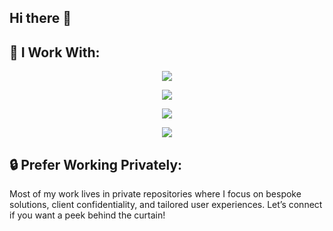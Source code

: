 ## Hi there 👋

## 🚀 I Work With:
<p align="center">
  <a href="https://skillicons.dev">
    <img src="https://skillicons.dev/icons?i=vscode,js,ts,html,css,sass,svg,tailwind,bootstrap,react,redux,apollo,regex,nextjs,gatsby,vue,vite,vuetify,pinia,nuxtjs,graphql,nestjs,express,threejs,nodejs,babel,npm,webpack,jquery&perline=10" />
  </a>
</p>
<p align="center">
  <a href="https://skillicons.dev">
    <img src="https://skillicons.dev/icons?i=androidstudio,apple,flutter,dart" />
  </a>
</p>
<p align="center">
  <a href="https://skillicons.dev">
    <img src="https://skillicons.dev/icons?i=php,laravel,wordpress,mysql,postgres,sqlite,postman,mongodb,redis,firebase,unity,cs,py,anaconda,java,spring,gradle&perline=10" />
  </a>
</p>
<p align="center">
  <a href="https://skillicons.dev">
    <img src="https://skillicons.dev/icons?i=bash,git,github,bitbucket,kubernetes,docker,nginx,jenkins,jest,vim,cpp,go,ubuntu&perline=10" />
  </a>
</p>

## 🔒 Prefer Working Privately:
Most of my work lives in private repositories where I focus on bespoke solutions, client confidentiality, and tailored user experiences. Let’s connect if you want a peek behind the curtain!

<!--
**davidess99/davidess99** is a ✨ _special_ ✨ repository because its `README.md` (this file) appears on your GitHub profile.

Here are some ideas to get you started:

- 🔭 I’m currently working on ...
- 🌱 I’m currently learning ...
- 👯 I’m looking to collaborate on ...
- 🤔 I’m looking for help with ...
- 💬 Ask me about ...
- 📫 How to reach me: ...
- 😄 Pronouns: ...
- ⚡ Fun fact: ...
-->
